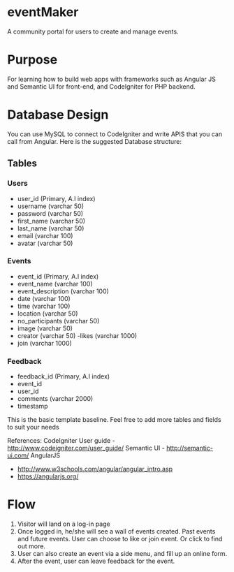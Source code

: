 # eventMaker
A community portal for users to create and manage events.

# Purpose
For learning how to build web apps with frameworks such as Angular JS and Semantic UI for front-end, and CodeIgniter for PHP backend.


# Database Design
You can use MySQL to connect to CodeIgniter and write APIS that you can call from Angular.  Here is the suggested Database structure:

## Tables
### Users
- user_id (Primary, A.I index)
- username (varchar 50)
- password (varchar 50)
- first_name (varchar 50)
- last_name (varchar 50)
- email (varchar 100)
- avatar (varchar 50)

### Events 
- event_id (Primary, A.I index)
- event_name (varchar 100)
- event_description (varchar 100)
- date (varchar 100)
- time (varchar 100)
- location (varchar 50)
- no_participants (varchar 50)
- image (varchar 50)
- creator (varchar 50)
-likes (varchar 1000)
- join (varchar 1000)

### Feedback
- feedback_id (Primary, A.I index)
- event_id
- user_id
- comments (varchar 2000)
- timestamp 

This is the basic template baseline. Feel free to add more tables and fields to suit your needs

References:
CodeIgniter User guide - http://www.codeigniter.com/user_guide/
Semantic UI - http://semantic-ui.com/
AngularJS 
- http://www.w3schools.com/angular/angular_intro.asp
- https://angularjs.org/

# Flow
1) Visitor will land on a log-in page
2) Once logged in, he/she will see a wall of events created. Past events and future events. User can choose to like or join event. Or click to find out more.
3) User can also create an event via a side menu, and fill up an online form.
4) After the event, user can leave feedback for the event.





